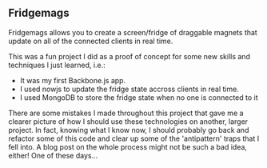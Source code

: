 ## Fridgemags

Fridgemags allows you to create a screen/fridge of draggable magnets that update on all of the connected clients in real time.

This was a fun project I did as a proof of concept for some new skills and techniques I just learned, i.e.:

- It was my first Backbone.js app.
- I used nowjs to update the fridge state accross clients in real time.
- I used MongoDB to store the fridge state when no one is connected to it

There are some mistakes I made throughout this project that gave me a clearer picture of how I should use these technologies on another, larger project.
In fact, knowing what I know now, I should probably go back and refactor some of this code and clear up some of the 'antipattern' traps that I fell into.
A blog post on the whole process might not be such a bad idea, either! One of these days...